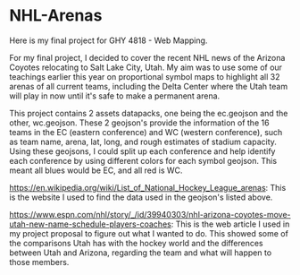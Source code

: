 # NHL-Arenas
Here is my final project for GHY 4818 - Web Mapping. 

For my final project, I decided to cover the recent NHL news of the Arizona Coyotes relocating to Salt Lake City, Utah. My aim was to use some of our teachings earlier this year on proportional symbol maps to highlight all 32 arenas of all current teams, including the Delta Center where the Utah team will play in now until it's safe to make a permanent arena. 

This project contains 2 assets datapacks, one being the ec.geojson and the other, wc.geojson. These 2 geojson's provide the information of the 16 teams in the EC (eastern conference) and WC (western conference), such as team name, arena, lat, long, and rough estimates of stadium capacity. Using these geojsons, I could split up each conference and help identify each conference by using different colors for each symbol geojson. This meant all blues would be EC, and all red is WC. 

https://en.wikipedia.org/wiki/List_of_National_Hockey_League_arenas: This is the website I used to find the data used in the geojson's listed above.

https://www.espn.com/nhl/story/_/id/39940303/nhl-arizona-coyotes-move-utah-new-name-schedule-players-coaches: This is the web article I used in my project proposal to figure out what I wanted to do. This showed some of the comparisons Utah has with the hockey world and the differences between Utah and Arizona, regarding the team and what will happen to those members. 
